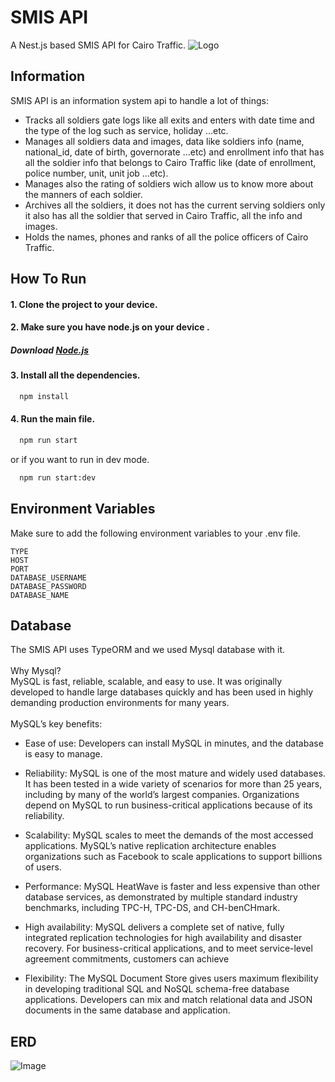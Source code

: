 # SMIS API
A Nest.js based SMIS API for Cairo Traffic.
![Logo](https://user-images.githubusercontent.com/65346053/274320823-e043e98f-5887-4805-973a-80053e0f6917.png)

## Information
SMIS API is an information system api to handle a lot of things:

* Tracks all soldiers gate logs like all exits and enters with date time and the type of the log such as service, holiday ...etc.
* Manages all soldiers data and images, data like soldiers info (name, national_id, date of birth, governorate ...etc) and enrollment info that has all the soldier info that belongs to Cairo Traffic like (date of enrollment, police number, unit, unit job ...etc).
* Manages also the rating of soldiers wich allow us to know more about the manners of each soldier.
* Archives all the soldiers, it does not has the current serving soldiers only it also has all the soldier that served in Cairo Traffic, all the info and images.
* Holds the names, phones and ranks of all the police officers of Cairo Traffic.


## How To Run

#### 1. Clone the project to your device.

#### 2. Make sure you have node.js on your device .

##### Download [Node.js](https://nodejs.org/en/download)
#### 3. Install all the dependencies.

```bash
  npm install
```

#### 4. Run the main file.

```bash
  npm run start
```
or if you want to run in dev mode.    

```bash
  npm run start:dev
```
## Environment Variables

Make sure to add the following environment variables to your .env file.

`TYPE`\
`HOST`\
`PORT`\
`DATABASE_USERNAME`\
`DATABASE_PASSWORD`\
`DATABASE_NAME`
## Database
The SMIS API uses TypeORM and we used Mysql database with it.\
\
Why Mysql?\
MySQL is fast, reliable, scalable, and easy to use. It was originally developed to handle large databases quickly and has been used in highly demanding production environments for many years.\
\
MySQL’s key benefits:

* Ease of use: Developers can install MySQL in minutes, and the database is easy to manage.

* Reliability: MySQL is one of the most mature and widely used databases. It has been tested in a wide variety of scenarios for more than 25 years, including by many of the world’s largest companies. Organizations depend on MySQL to run business-critical applications because of its reliability.

* Scalability: MySQL scales to meet the demands of the most accessed applications. MySQL’s native replication architecture enables organizations such as Facebook to scale applications to support billions of users.

* Performance: MySQL HeatWave is faster and less expensive than other database services, as demonstrated by multiple standard industry benchmarks, including TPC-H, TPC-DS, and CH-benCHmark.

* High availability: MySQL delivers a complete set of native, fully integrated replication technologies for high availability and disaster recovery. For business-critical applications, and to meet service-level agreement commitments, customers can achieve

* Flexibility: The MySQL Document Store gives users maximum flexibility in developing traditional SQL and NoSQL schema-free database applications. Developers can mix and match relational data and JSON documents in the same database and application.

## ERD
![Image](https://github.com/DresdRam/SMIS-Nest/assets/65346053/a7df577e-d138-41f4-9856-3b7782727254)
